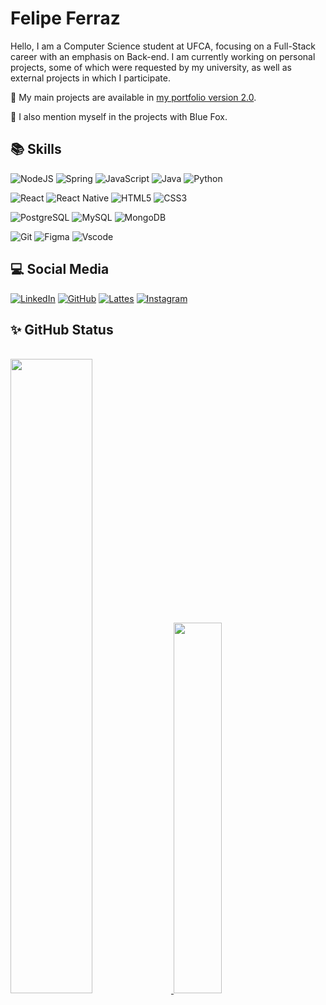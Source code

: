 # Felipe Ferraz

Hello, I am a Computer Science student at UFCA, focusing on a Full-Stack career with an emphasis on Back-end. I am currently working on personal projects, some of which were requested by my university, as well as external projects in which I participate.

🌱 My main projects are available in [my portfolio version 2.0](https://www.felipeferraz.space/).

👋 I also mention myself in the projects with Blue Fox.

## 📚 Skills
![NodeJS](https://img.shields.io/badge/node.js-6DA55F?style=for-the-badge&logo=node.js&logoColor=white)
![Spring](https://img.shields.io/badge/spring-%236DB33F.svg?style=for-the-badge&logo=spring&logoColor=white)
![JavaScript](https://img.shields.io/badge/JavaScript-F7DF1E?style=for-the-badge&logo=javascript&logoColor=black)
![Java](https://img.shields.io/badge/java-%23ED8B00.svg?style=for-the-badge&logo=openjdk&logoColor=white)
![Python](https://img.shields.io/badge/python-3670A0?style=for-the-badge&logo=python&logoColor=ffdd54)

![React](https://img.shields.io/badge/React-20232A?style=for-the-badge&logo=react&logoColor=61DAFB)
![React Native](https://img.shields.io/badge/React_Native-20232A?style=for-the-badge&logo=react&logoColor=61DAFB)
![HTML5](https://img.shields.io/badge/HTML5-E34F26?style=for-the-badge&logo=html5&logoColor=white)
![CSS3](https://img.shields.io/badge/CSS3-1572B6?style=for-the-badge&logo=css3&logoColor=white)
<!-- ![Bootstrap](https://img.shields.io/badge/-boostrap-0D1117?style=for-the-badge&logo=bootstrap&labelColor=0D1117) -->

![PostgreSQL](https://img.shields.io/badge/PostgreSQL-000?style=for-the-badge&logo=postgresql)
![MySQL](https://img.shields.io/badge/MySQL-00000F?style=for-the-badge&logo=mysql&logoColor=white)
![MongoDB](https://img.shields.io/badge/MongoDB-%234ea94b.svg?style=for-the-badge&logo=mongodb&logoColor=white)
 
![Git](https://img.shields.io/badge/GIT-E44C30?style=for-the-badge&logo=git&logoColor=white)
![Figma](https://img.shields.io/badge/Figma-800080?style=for-the-badge&logo=figma&logoColor=figma)
![Vscode](https://img.shields.io/badge/Vscode-007ACC?style=for-the-badge&logo=visual-studio-code&logoColor=white)
<!-- ![C](https://img.shields.io/badge/C-00599C?style=for-the-badge&logo=c&logoColor=white) -->
<!-- ![MongoDB](https://img.shields.io/badge/MongoDB-%234ea94b.svg?style=for-the-badge&logo=mongodb&logoColor=white) -->
<!-- ![TypeScript](https://img.shields.io/badge/TypeScript-007ACC?style=for-the-badge&logo=typescript&logoColor=white) -->
<!-- ![NodeJS](https://img.shields.io/badge/node.js-6DA55F?style=for-the-badge&logo=node.js&logoColor=white) -->
<!-- ![Postman](https://img.shields.io/badge/Postman-FF6C37.svg?style=for-the-badge&logo=Postman&logoColor=white) -->
<!-- ![SQLite](https://img.shields.io/badge/SQLite-000?style=for-the-badge&logo=sqlite&logoColor=07405E) -->
<!-- ![Spring](https://img.shields.io/badge/spring-%236DB33F.svg?style=for-the-badge&logo=spring&logoColor=white) -->

## 💻 Social Media
[![LinkedIn](https://img.shields.io/badge/linkedin-black?style=for-the-badge&logo=linkedin&logoColor=white)](https://www.linkedin.com/in/felipe-ferraz-006b48260/)
[![GitHub](https://img.shields.io/badge/GitHub-100000?style=for-the-badge&logo=github&logoColor=white)](https://github.com/FelipeFerraz4)
[![Lattes](https://img.shields.io/badge/Curriculo%20Lattes-black?style=for-the-badge)](http://lattes.cnpq.br/3957067879799336)
[![Instagram](https://img.shields.io/badge/Instagram-000?style=for-the-badge&logo=instagram)](https://www.instagram.com/felipeferraz_8/)

## ✨ GitHub Status
<div width="100%"><br>
    <a href="https://github.com/FelipeFerraz4">
        <img heigth="160px" width="51%" src="https://github-readme-stats.vercel.app/api?username=FelipeFerraz4&show_icons=true&theme=tokyonight"/>
        <img heigth="160px" width="39%" src="https://github-readme-stats.vercel.app/api/top-langs/?username=FelipeFerraz4&layout=compact&theme=tokyonight"/>
    <a>
<div>

<!--
## 🖱 Minhas contribuições
[![Repo Card](https://github-readme-stats.vercel.app/api/pin/?username=Carolinafvf&repo=dio-lab-open-source&bg_color=000&border_color=30A3DC&show_icons=true&icon_color=30A3DC&title_color=E94D5F&text_color=FFF)](https://github.com/Carolinafvf/dio-lab-open-source)
-->

<!-- ![BrunoMartinsGameDev's Top Languages](https://github-readme-stats.vercel.app/api/top-langs/?username=BrunoMartinsGameDev&theme=midnight-purple&show_icons=true&hide_border=false&layout=compact) -->
